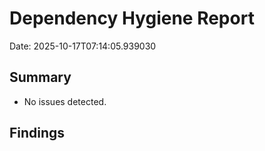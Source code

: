 # Dependency Hygiene Report

Date: 2025-10-17T07:14:05.939030


## Summary

- No issues detected.

## Findings

